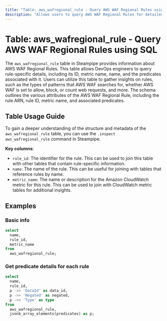 ```yaml
---
title: "Table: aws_wafregional_rule - Query AWS WAF Regional Rules using SQL"
description: "Allows users to query AWS WAF Regional Rules for detailed information about each rule, including its ID, metric name, name, and the predicates associated with it."
---
```


# Table: aws_wafregional_rule - Query AWS WAF Regional Rules using SQL

The `aws_wafregional_rule` table in Steampipe provides information about AWS WAF Regional Rules. This table allows DevOps engineers to query rule-specific details, including its ID, metric name, name, and the predicates associated with it. Users can utilize this table to gather insights on rules, such as the types of patterns that AWS WAF searches for, whether AWS WAF is set to allow, block, or count web requests, and more. The schema outlines the various attributes of the AWS WAF Regional Rule, including the rule ARN, rule ID, metric name, and associated predicates.

## Table Usage Guide

To gain a deeper understanding of the structure and metadata of the `aws_wafregional_rule` table, you can use the `.inspect aws_wafregional_rule` command in Steampipe.

**Key columns**:

- `rule_id`: The identifier for the rule. This can be used to join this table with other tables that contain rule-specific information.
- `name`: The name of the rule. This can be useful for joining with tables that reference rules by name.
- `metric_name`: The name or description for the Amazon CloudWatch metric for this rule. This can be used to join with CloudWatch metric tables for additional insights.

## Examples

### Basic info

```sql
select
  name,
  rule_id,
  metric_name
from
  aws_wafregional_rule;
```

### Get predicate details for each rule

```sql
select
  name,
  rule_id,
  p ->> 'DataId' as data_id,
  p ->> 'Negated' as negated,
  p ->> 'Type' as type
from
  aws_wafregional_rule,
  jsonb_array_elements(predicates) as p;
```